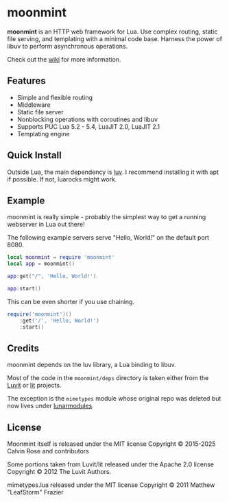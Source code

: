 # moonmint

__moonmint__ is an HTTP web framework for Lua.
Use complex routing, static file serving, and templating with a
minimal code base. Harness the power of libuv to perform asynchronous operations.

Check out the [wiki](https://github.com/bakpakin/moonmint/wiki) for more information.

## Features

* Simple and flexible routing
* Middleware
* Static file server
* Nonblocking operations with coroutines and libuv
* Supports PUC Lua 5.2 - 5.4, LuaJIT 2.0, LuaJIT 2.1
* Templating engine

## Quick Install

Outside Lua, the main dependency is [luv](https://github.com/luvit/luv).
I recommend installing it with apt if possible. If not, luarocks might work.

## Example

moonmint is really simple - probably the simplest way to get a running
webserver in Lua out there!

The following example servers serve "Hello, World!" on the default port 8080.

```lua
local moonmint = require 'moonmint'
local app = moonmint()

app:get("/", 'Hello, World!')

app:start()
```

This can be even shorter if you use chaining.

```lua
require('moonmint')()
    :get('/', 'Hello, World!')
    :start()
```

## Credits

moonmint depends on the luv library, a Lua binding to libuv.

Most of the code in the `moonmint/deps` directory is taken either from
the [Luvit](https://luvit.io/) or [lit](https://github.com/luvit/lit) projects.

The exception is the `mimetypes` module whose original repo was deleted but
now lives under [lunarmodules](https://github.com/lunarmodules/lua-mimetypes).

## License

Moonmint itself is released under the MIT license
Copyright © 2015-2025 Calvin Rose and contributors

Some portions taken from Luvit/lit released under the Apache 2.0 license
Copyright © 2012 The Luvit Authors.

mimetypes.lua released under the MIT license
Copyright © 2011 Matthew "LeafStorm" Frazier
